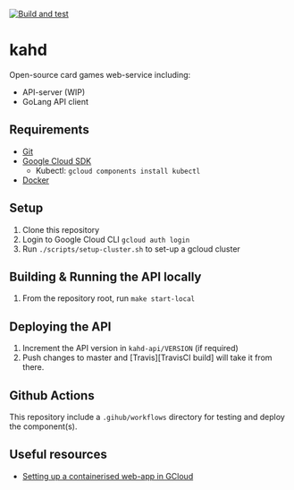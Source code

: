 [![Build and test](https://github.com/Milesjpool/kahd/actions/workflows/build-and-test.yml/badge.svg)](https://github.com/Milesjpool/kahd/actions/workflows/build-and-test.yml)

# kahd
Open-source card games web-service including:
* API-server (WIP)
* GoLang API client

## Requirements
* [Git]
* [Google Cloud SDK]
  *  Kubectl: `gcloud components install kubectl`
* [Docker]

## Setup
1. Clone this repository
1. Login to Google Cloud CLI `gcloud auth login`
1. Run `./scripts/setup-cluster.sh` to set-up a gcloud cluster

## Building & Running the API locally
1. From the repository root, run `make start-local`

## Deploying the API
1. Increment the API version in `kahd-api/VERSION` (if required)
1. Push changes to master and [Travis][TravisCI build] will take it from there.

## Github Actions
This repository include a `.gihub/workflows` directory for testing and deploy the component(s).

## Useful resources
* [Setting up a containerised web-app in GCloud][Containerised web-app tutorial]

[Git]: https://git-scm.com/book/en/v2/Getting-Started-Installing-Git
[Google Cloud SDK]: https://cloud.google.com/sdk/docs/
[Docker]: https://docs.docker.com/install/

[Containerised web-app tutorial]: https://cloud.google.com/kubernetes-engine/docs/tutorials/hello-app

